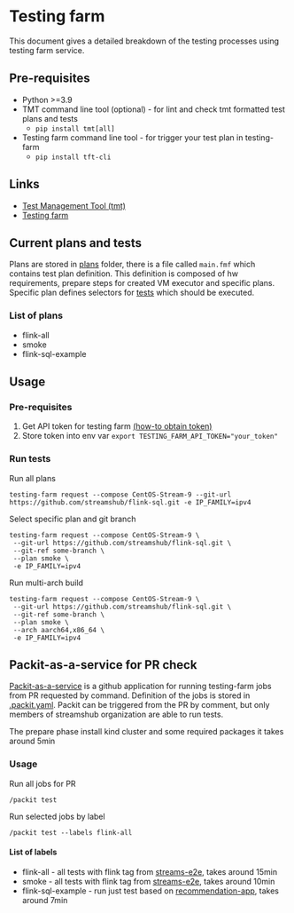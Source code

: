 # Testing farm

This document gives a detailed breakdown of the testing processes using testing farm service.

## Pre-requisites

* Python >=3.9
* TMT command line tool (optional) - for lint and check tmt formatted test plans and tests
  * `pip install tmt[all]`
* Testing farm command line tool - for trigger your test plan in testing-farm
  * `pip install tft-cli`

## Links

* [Test Management Tool (tmt)](https://tmt.readthedocs.io/en/latest/index.html)
* [Testing farm](https://docs.testing-farm.io/general/0.1/index.html)

## Current plans and tests
Plans are stored in [plans](./plans) folder, there is a file called `main.fmf` which contains test plan definition.
This definition is composed of hw requirements, prepare steps for created VM executor and specific plans. Specific
plan defines selectors for [tests](./tests) which should be executed.

### List of plans
* flink-all
* smoke
* flink-sql-example

## Usage

### Pre-requisites
1. Get API token for testing farm [(how-to obtain token)](https://docs.testing-farm.io/general/0.1/onboarding.html)
2. Store token into env var ```export TESTING_FARM_API_TOKEN="your_token"```

### Run tests

Run all plans
```commandline
testing-farm request --compose CentOS-Stream-9 --git-url https://github.com/streamshub/flink-sql.git -e IP_FAMILY=ipv4
```

Select specific plan and git branch
```commandline
testing-farm request --compose CentOS-Stream-9 \
 --git-url https://github.com/streamshub/flink-sql.git \
 --git-ref some-branch \
 --plan smoke \
 -e IP_FAMILY=ipv4
```

Run multi-arch build
```commandline
testing-farm request --compose CentOS-Stream-9 \
 --git-url https://github.com/streamshub/flink-sql.git \
 --git-ref some-branch \
 --plan smoke \
 --arch aarch64,x86_64 \
 -e IP_FAMILY=ipv4
```

## Packit-as-a-service for PR check

[Packit-as-a-service](https://github.com/marketplace/packit-as-a-service) is a github application
for running testing-farm jobs from PR requested by command. Definition of the jobs is stored in
[.packit.yaml](../.packit.yaml). Packit can be triggered from the PR by comment, but only members of streamshub
organization are able to run tests.

The prepare phase install kind cluster and some required packages it takes around 5min

### Usage

Run all jobs for PR
```
/packit test
```

Run selected jobs by label
```
/packit test --labels flink-all
```

#### List of labels
* flink-all - all tests with flink tag from [streams-e2e](https://github.com/streamshub/streams-e2e/tree/main/src/test/java/io/streams/e2e/flink), takes around 15min
* smoke -  all tests with flink tag from [streams-e2e](https://github.com/streamshub/streams-e2e/blob/862d21903e7e53955c1b4f5c4c81f3a50703f310/src/test/java/io/streams/e2e/flink/sql/SqlJobRunnerST.java#L102), takes around 10min
* flink-sql-example - run just test based on [recommendation-app](https://github.com/streamshub/flink-sql-examples/tree/main/recommendation-app), takes around 7min
